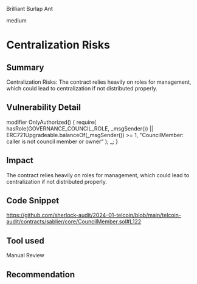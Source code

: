 Brilliant Burlap Ant

medium

# Centralization Risks

## Summary
Centralization Risks: The contract relies heavily on roles for management, which could lead to centralization if not distributed properly.

## Vulnerability Detail
  modifier OnlyAuthorized() {
        require(
            hasRole(GOVERNANCE_COUNCIL_ROLE, _msgSender()) ||
                ERC721Upgradeable.balanceOf(_msgSender()) >= 1,
            "CouncilMember: caller is not council member or owner"
        );
        _;
    }
## Impact
The contract relies heavily on roles for management, which could lead to centralization if not distributed properly.

## Code Snippet
https://github.com/sherlock-audit/2024-01-telcoin/blob/main/telcoin-audit/contracts/sablier/core/CouncilMember.sol#L122
## Tool used

Manual Review

## Recommendation
